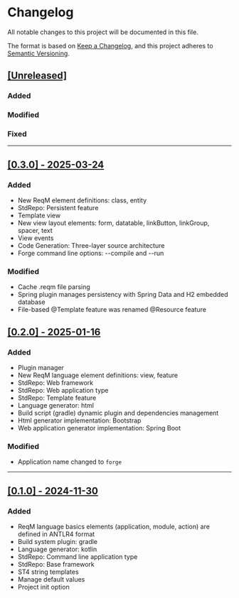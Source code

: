 # Changelog

All notable changes to this project will be documented in this file.

The format is based on [Keep a Changelog](https://keepachangelog.com/en/1.1.0/),
and this project adheres to [Semantic Versioning](https://semver.org/spec/v2.0.0.html).

## [[Unreleased]](https://github.com/kovihome/ReqSmith)
### Added

### Modified

### Fixed

---

## [[0.3.0] - 2025-03-24](https://github.com/kovihome/ReqSmith/releases/tag/0.3.0)
### Added
- New ReqM element definitions: class, entity
- StdRepo: Persistent feature
- Template view
- New view layout elements: form, datatable, linkButton, linkGroup, spacer, text
- View events
- Code Generation: Three-layer source architecture
- Forge command line options: --compile and --run

### Modified
- Cache .reqm file parsing
- Spring plugin manages persistency with Spring Data and H2 embedded database
- File-based @Template feature was renamed @Resource feature


## [[0.2.0] - 2025-01-16](https://github.com/kovihome/ReqSmith/releases/tag/0.2.0)
### Added
- Plugin manager
- New ReqM language element definitions: view, feature
- StdRepo: Web framework
- StdRepo: Web application type
- StdRepo: Template feature
- Language generator: html
- Build script (gradle) dynamic plugin and dependencies management
- Html generator implementation: Bootstrap
- Web application generator implementation: Spring Boot
### Modified
- Application name changed to `forge`

---

## [[0.1.0] - 2024-11-30](https://github.com/kovihome/ReqSmith/releases/tag/0.1.0-2)
### Added
- ReqM language basics elements (application, module, action) are defined in ANTLR4 format
- Build system plugin: gradle
- Language generator: kotlin
- StdRepo: Command line application type
- StdRepo: Base framework
- ST4 string templates
- Manage default values
- Project init option


